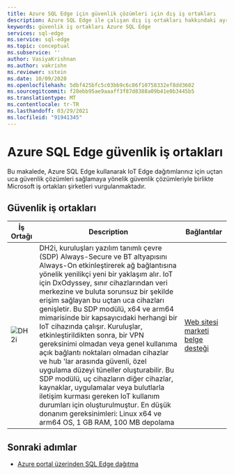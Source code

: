 ```yaml
---
title: Azure SQL Edge için güvenlik çözümleri için dış iş ortakları
description: Azure SQL Edge ile çalışan dış iş ortakları hakkındaki ayrıntıları sağlama
keywords: güvenlik iş ortakları Azure SQL Edge
services: sql-edge
ms.service: sql-edge
ms.topic: conceptual
ms.subservice: ''
author: VasiyaKrishnan
ms.author: vakrishn
ms.reviewer: sstein
ms.date: 10/09/2020
ms.openlocfilehash: 5dbf425bfc5c03bb9c6c86f10758332ef8dd3602
ms.sourcegitcommit: f28ebb95ae9aaaff3f87d8388a09b41e0b3445b5
ms.translationtype: MT
ms.contentlocale: tr-TR
ms.lasthandoff: 03/29/2021
ms.locfileid: "91941345"
---
```

# <a name="azure-sql-edge-security-partners"></a>Azure SQL Edge güvenlik iş ortakları

Bu makalede, Azure SQL Edge kullanarak IoT Edge dağıtımlarınız için uçtan uca güvenlik çözümleri sağlamaya yönelik güvenlik çözümleriyle birlikte Microsoft iş ortakları şirketleri vurgulanmaktadır.

## <a name="security-partners"></a>Güvenlik iş ortakları
 
| İş Ortağı| Description | Bağlantılar |
|-----|-----|-----|
|![DH2i](media/resources/dh2i-logo.png)|DH2i, kuruluşları yazılım tanımlı çevre (SDP) Always-Secure ve BT altyapısını Always-On etkinleştirerek ağ bağlantısına yönelik yenilikçi yeni bir yaklaşım alır. IoT için DxOdyssey, sınır cihazlarından veri merkezine ve buluta sorunsuz bir şekilde erişim sağlayan bu uçtan uca cihazları genişletir. Bu SDP modülü, x64 ve arm64 mimarisinde bir kapsayıcıdaki herhangi bir IoT cihazında çalışır. Kuruluşlar, etkinleştirildikten sonra, bir VPN gereksinimi olmadan veya genel kullanıma açık bağlantı noktaları olmadan cihazlar ve hub 'lar arasında güvenli, özel uygulama düzeyi tüneller oluşturabilir. Bu SDP modülü, uç cihazların diğer cihazlar, kaynaklar, uygulamalar veya bulutlarla iletişim kurması gereken IoT kullanım durumları için oluşturulmuştur. En düşük donanım gereksinimleri: Linux x64 ve arm64 OS, 1 GB RAM, 100 MB depolama| [Web sitesi](https://dh2i.com/) [marketi](https://ms.portal.azure.com/#blade/Microsoft_Azure_Marketplace/MarketplaceOffersBlade/selectedMenuItemId/home) [belge](https://dh2i.com/dxodyssey-for-iot/) [desteği](https://dh2i.com/support/)

## <a name="next-steps"></a>Sonraki adımlar

- [Azure portal üzerinden SQL Edge dağıtma](deploy-portal.md)
